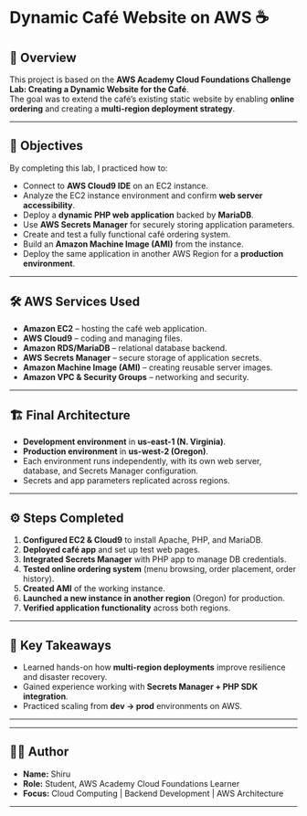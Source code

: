 # Dynamic Café Website on AWS ☕️

## 📌 Overview
This project is based on the **AWS Academy Cloud Foundations Challenge Lab: Creating a Dynamic Website for the Café**.  
The goal was to extend the café’s existing static website by enabling **online ordering** and creating a **multi-region deployment strategy**.

---

## 🎯 Objectives
By completing this lab, I practiced how to:

- Connect to **AWS Cloud9 IDE** on an EC2 instance.  
- Analyze the EC2 instance environment and confirm **web server accessibility**.  
- Deploy a **dynamic PHP web application** backed by **MariaDB**.  
- Use **AWS Secrets Manager** for securely storing application parameters.  
- Create and test a fully functional café ordering system.  
- Build an **Amazon Machine Image (AMI)** from the instance.  
- Deploy the same application in another AWS Region for a **production environment**.  

---

## 🛠️ AWS Services Used
- **Amazon EC2** – hosting the café web application.  
- **AWS Cloud9** – coding and managing files.  
- **Amazon RDS/MariaDB** – relational database backend.  
- **AWS Secrets Manager** – secure storage of application secrets.  
- **Amazon Machine Image (AMI)** – creating reusable server images.  
- **Amazon VPC & Security Groups** – networking and security.  

---

## 🏗️ Final Architecture
- **Development environment** in **us-east-1 (N. Virginia)**.  
- **Production environment** in **us-west-2 (Oregon)**.  
- Each environment runs independently, with its own web server, database, and Secrets Manager configuration.  
- Secrets and app parameters replicated across regions.  

---

## ⚙️ Steps Completed
1. **Configured EC2 & Cloud9** to install Apache, PHP, and MariaDB.  
2. **Deployed café app** and set up test web pages.  
3. **Integrated Secrets Manager** with PHP app to manage DB credentials.  
4. **Tested online ordering system** (menu browsing, order placement, order history).  
5. **Created AMI** of the working instance.  
6. **Launched a new instance in another region** (Oregon) for production.  
7. **Verified application functionality** across both regions.  

---

## 🚀 Key Takeaways
- Learned hands-on how **multi-region deployments** improve resilience and disaster recovery.  
- Gained experience working with **Secrets Manager + PHP SDK integration**.  
- Practiced scaling from **dev → prod** environments on AWS.  

---

  

---

## 🧑‍💻 Author
- **Name:** Shiru  
- **Role:** Student, AWS Academy Cloud Foundations Learner  
- **Focus:** Cloud Computing | Backend Development | AWS Architecture  

---